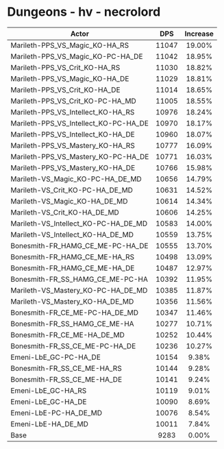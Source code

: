# Dungeons - hv - necrolord
| Actor | DPS | Increase |
|---|:---:|:---:|
|Marileth-PPS_VS_Magic_KO-HA_RS|11047|19.00%|
|Marileth-PPS_VS_Magic_KO-PC-HA_DE|11042|18.95%|
|Marileth-PPS_VS_Crit_KO-HA_RS|11030|18.82%|
|Marileth-PPS_VS_Magic_KO-HA_DE|11029|18.81%|
|Marileth-PPS_VS_Crit_KO-HA_DE|11014|18.65%|
|Marileth-PPS_VS_Crit_KO-PC-HA_MD|11005|18.55%|
|Marileth-PPS_VS_Intellect_KO-HA_RS|10976|18.24%|
|Marileth-PPS_VS_Intellect_KO-PC-HA_DE|10970|18.17%|
|Marileth-PPS_VS_Intellect_KO-HA_DE|10960|18.07%|
|Marileth-PPS_VS_Mastery_KO-HA_RS|10777|16.09%|
|Marileth-PPS_VS_Mastery_KO-PC-HA_DE|10771|16.03%|
|Marileth-PPS_VS_Mastery_KO-HA_DE|10766|15.98%|
|Marileth-VS_Magic_KO-PC-HA_DE_MD|10656|14.79%|
|Marileth-VS_Crit_KO-PC-HA_DE_MD|10631|14.52%|
|Marileth-VS_Magic_KO-HA_DE_MD|10614|14.34%|
|Marileth-VS_Crit_KO-HA_DE_MD|10606|14.25%|
|Marileth-VS_Intellect_KO-PC-HA_DE_MD|10583|14.00%|
|Marileth-VS_Intellect_KO-HA_DE_MD|10559|13.75%|
|Bonesmith-FR_HAMG_CE_ME-PC-HA_DE|10555|13.70%|
|Bonesmith-FR_HAMG_CE_ME-HA_RS|10498|13.09%|
|Bonesmith-FR_HAMG_CE_ME-HA_DE|10487|12.97%|
|Bonesmith-FR_SS_HAMG_CE_ME-PC-HA|10392|11.95%|
|Marileth-VS_Mastery_KO-PC-HA_DE_MD|10385|11.87%|
|Marileth-VS_Mastery_KO-HA_DE_MD|10356|11.56%|
|Bonesmith-FR_CE_ME-PC-HA_DE_MD|10347|11.46%|
|Bonesmith-FR_SS_HAMG_CE_ME-HA|10277|10.71%|
|Bonesmith-FR_CE_ME-HA_DE_MD|10252|10.44%|
|Bonesmith-FR_SS_CE_ME-PC-HA_DE|10236|10.27%|
|Emeni-LbE_GC-PC-HA_DE|10154|9.38%|
|Bonesmith-FR_SS_CE_ME-HA_RS|10144|9.28%|
|Bonesmith-FR_SS_CE_ME-HA_DE|10141|9.24%|
|Emeni-LbE_GC-HA_RS|10119|9.01%|
|Emeni-LbE_GC-HA_DE|10090|8.69%|
|Emeni-LbE-PC-HA_DE_MD|10076|8.54%|
|Emeni-LbE-HA_DE_MD|10011|7.84%|
|Base|9283|0.00%|
